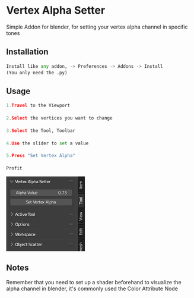 # Vertex Alpha Setter

Simple Addon for blender, for setting your vertex alpha channel in specific tones

## Installation

```python
Install like any addon, -> Preferences -> Addons -> Install
(You only need the .py)
```

## Usage

```python
1.Travel to the Viewport

2.Select the vertices you want to change

3.Select the Tool, Toolbar

4.Use the slider to set a value

5.Press "Set Vertex Alpha"

Profit
```
![Test Image 1](https://github.com/Desayuno64/VertexAlphaSetter/blob/main/Tool.png)

## Notes

Remember that you need to set up a shader beforehand to visualize the alpha channel in blender, it's commonly used the Color Attribute Node
